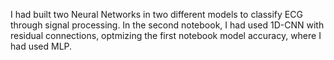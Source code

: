 I had built two Neural Networks in two different models to classify ECG through signal processing.
In the second notebook, I had used 1D-CNN with residual connections, optmizing the first notebook model accuracy, where I had used MLP. 
